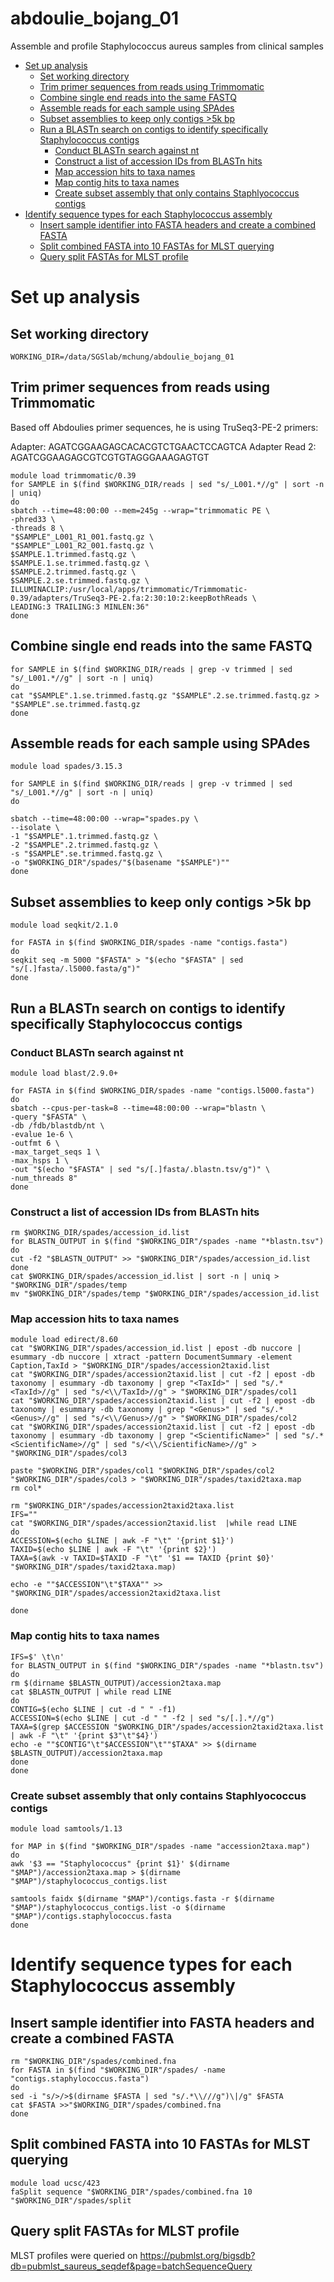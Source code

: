 # abdoulie_bojang_01
Assemble and profile Staphylococcus aureus samples from clinical samples

<!-- MarkdownTOC autolink="true" levels="1,2,3" -->

- [Set up analysis](#set-up-analysis)
	- [Set working directory](#set-working-directory)
	- [Trim primer sequences from reads using Trimmomatic](#trim-primer-sequences-from-reads-using-trimmomatic)
	- [Combine single end reads into the same FASTQ](#combine-single-end-reads-into-the-same-fastq)
	- [Assemble reads for each sample using SPAdes](#assemble-reads-for-each-sample-using-spades)
	- [Subset assemblies to keep only contigs >5k bp](#subset-assemblies-to-keep-only-contigs-5k-bp)
	- [Run a BLASTn search on contigs to identify specifically Staphylococcus contigs](#run-a-blastn-search-on-contigs-to-identify-specifically-staphylococcus-contigs)
		- [Conduct BLASTn search against nt](#conduct-blastn-search-against-nt)
		- [Construct a list of accession IDs from BLASTn hits](#construct-a-list-of-accession-ids-from-blastn-hits)
		- [Map accession hits to taxa names](#map-accession-hits-to-taxa-names)
		- [Map contig hits to taxa names](#map-contig-hits-to-taxa-names)
		- [Create subset assembly that only contains Staphlyococcus contigs](#create-subset-assembly-that-only-contains-staphlyococcus-contigs)
- [Identify sequence types for each Staphylococcus assembly](#identify-sequence-types-for-each-staphylococcus-assembly)
	- [Insert sample identifier into FASTA headers and create a combined FASTA](#insert-sample-identifier-into-fasta-headers-and-create-a-combined-fasta)
	- [Split combined FASTA into 10 FASTAs for MLST querying](#split-combined-fasta-into-10-fastas-for-mlst-querying)
	- [Query split FASTAs for MLST profile](#query-split-fastas-for-mlst-profile)

<!-- /MarkdownTOC -->


# Set up analysis

## Set working directory

```{bash, eval = F}
WORKING_DIR=/data/SGSlab/mchung/abdoulie_bojang_01
```

## Trim primer sequences from reads using Trimmomatic

Based off Abdoulies primer sequences, he is using TruSeq3-PE-2 primers:

Adapter: AGATCGGAAGAGCACACGTCTGAACTCCAGTCA
Adapter Read 2: AGATCGGAAGAGCGTCGTGTAGGGAAAGAGTGT

```{bash, eval = F}
module load trimmomatic/0.39
for SAMPLE in $(find $WORKING_DIR/reads | sed "s/_L001.*//g" | sort -n | uniq)
do
sbatch --time=48:00:00 --mem=245g --wrap="trimmomatic PE \
-phred33 \
-threads 8 \
"$SAMPLE"_L001_R1_001.fastq.gz \
"$SAMPLE"_L001_R2_001.fastq.gz \
$SAMPLE.1.trimmed.fastq.gz \
$SAMPLE.1.se.trimmed.fastq.gz \
$SAMPLE.2.trimmed.fastq.gz \
$SAMPLE.2.se.trimmed.fastq.gz \
ILLUMINACLIP:/usr/local/apps/trimmomatic/Trimmomatic-0.39/adapters/TruSeq3-PE-2.fa:2:30:10:2:keepBothReads \
LEADING:3 TRAILING:3 MINLEN:36"
done
```

## Combine single end reads into the same FASTQ

```{bash, eval = F}
for SAMPLE in $(find $WORKING_DIR/reads | grep -v trimmed | sed "s/_L001.*//g" | sort -n | uniq)
do
cat "$SAMPLE".1.se.trimmed.fastq.gz "$SAMPLE".2.se.trimmed.fastq.gz > "$SAMPLE".se.trimmed.fastq.gz
done
```

## Assemble reads for each sample using SPAdes

```{bash, eval = F}
module load spades/3.15.3

for SAMPLE in $(find $WORKING_DIR/reads | grep -v trimmed | sed "s/_L001.*//g" | sort -n | uniq)
do

sbatch --time=48:00:00 --wrap="spades.py \
--isolate \
-1 "$SAMPLE".1.trimmed.fastq.gz \
-2 "$SAMPLE".2.trimmed.fastq.gz \
-s "$SAMPLE".se.trimmed.fastq.gz \
-o "$WORKING_DIR"/spades/"$(basename "$SAMPLE")""
done
```

## Subset assemblies to keep only contigs >5k bp

```{bash, eval = F}
module load seqkit/2.1.0

for FASTA in $(find $WORKING_DIR/spades -name "contigs.fasta")
do
seqkit seq -m 5000 "$FASTA" > "$(echo "$FASTA" | sed "s/[.]fasta/.l5000.fasta/g")"
done
```

## Run a BLASTn search on contigs to identify specifically Staphylococcus contigs

### Conduct BLASTn search against nt
```{bash, eval = F}
module load blast/2.9.0+

for FASTA in $(find $WORKING_DIR/spades -name "contigs.l5000.fasta")
do
sbatch --cpus-per-task=8 --time=48:00:00 --wrap="blastn \
-query "$FASTA" \
-db /fdb/blastdb/nt \
-evalue 1e-6 \
-outfmt 6 \
-max_target_seqs 1 \
-max_hsps 1 \
-out "$(echo "$FASTA" | sed "s/[.]fasta/.blastn.tsv/g")" \
-num_threads 8"
done
 ```

### Construct a list of accession IDs from BLASTn hits
```{bash, eval = F}
rm $WORKING_DIR/spades/accession_id.list
for BLASTN_OUTPUT in $(find "$WORKING_DIR"/spades -name "*blastn.tsv")
do
cut -f2 "$BLASTN_OUTPUT" >> "$WORKING_DIR"/spades/accession_id.list
done
cat $WORKING_DIR/spades/accession_id.list | sort -n | uniq > "$WORKING_DIR"/spades/temp
mv "$WORKING_DIR"/spades/temp "$WORKING_DIR"/spades/accession_id.list
```

### Map accession hits to taxa names

```{bash, eval = F}
module load edirect/8.60
cat "$WORKING_DIR"/spades/accession_id.list | epost -db nuccore | esummary -db nuccore | xtract -pattern DocumentSummary -element Caption,TaxId > "$WORKING_DIR"/spades/accession2taxid.list
cat "$WORKING_DIR"/spades/accession2taxid.list | cut -f2 | epost -db taxonomy | esummary -db taxonomy | grep "<TaxId>" | sed "s/.*<TaxId>//g" | sed "s/<\\/TaxId>//g" > "$WORKING_DIR"/spades/col1
cat "$WORKING_DIR"/spades/accession2taxid.list | cut -f2 | epost -db taxonomy | esummary -db taxonomy | grep "<Genus>" | sed "s/.*<Genus>//g" | sed "s/<\\/Genus>//g" > "$WORKING_DIR"/spades/col2
cat "$WORKING_DIR"/spades/accession2taxid.list | cut -f2 | epost -db taxonomy | esummary -db taxonomy | grep "<ScientificName>" | sed "s/.*<ScientificName>//g" | sed "s/<\\/ScientificName>//g" > "$WORKING_DIR"/spades/col3

paste "$WORKING_DIR"/spades/col1 "$WORKING_DIR"/spades/col2 "$WORKING_DIR"/spades/col3 > "$WORKING_DIR"/spades/taxid2taxa.map
rm col*

rm "$WORKING_DIR"/spades/accession2taxid2taxa.list
IFS=""
cat "$WORKING_DIR"/spades/accession2taxid.list  |while read LINE
do
ACCESSION=$(echo $LINE | awk -F "\t" '{print $1}')
TAXID=$(echo $LINE | awk -F "\t" '{print $2}')
TAXA=$(awk -v TAXID=$TAXID -F "\t" '$1 == TAXID {print $0}' "$WORKING_DIR"/spades/taxid2taxa.map)

echo -e ""$ACCESSION"\t"$TAXA"" >> "$WORKING_DIR"/spades/accession2taxid2taxa.list

done
```

### Map contig hits to taxa names

```{bash, eval = F}
IFS=$' \t\n'
for BLASTN_OUTPUT in $(find "$WORKING_DIR"/spades -name "*blastn.tsv")
do
rm $(dirname $BLASTN_OUTPUT)/accession2taxa.map
cat $BLASTN_OUTPUT | while read LINE
do
CONTIG=$(echo $LINE | cut -d " " -f1)
ACCESSION=$(echo $LINE | cut -d " " -f2 | sed "s/[.].*//g")
TAXA=$(grep $ACCESSION "$WORKING_DIR"/spades/accession2taxid2taxa.list | awk -F "\t" '{print $3"\t"$4}')
echo -e ""$CONTIG"\t"$ACCESSION"\t""$TAXA" >> $(dirname $BLASTN_OUTPUT)/accession2taxa.map
done
done
```

### Create subset assembly that only contains Staphlyococcus contigs

```{bash, eval = F}
module load samtools/1.13

for MAP in $(find "$WORKING_DIR"/spades -name "accession2taxa.map")
do
awk '$3 == "Staphylococcus" {print $1}' $(dirname "$MAP")/accession2taxa.map > $(dirname "$MAP")/staphylococcus_contigs.list

samtools faidx $(dirname "$MAP")/contigs.fasta -r $(dirname "$MAP")/staphylococcus_contigs.list -o $(dirname "$MAP")/contigs.staphylococcus.fasta
done
```

# Identify sequence types for each Staphylococcus assembly

## Insert sample identifier into FASTA headers and create a combined FASTA 
```{bash, eval = F}
rm "$WORKING_DIR"/spades/combined.fna
for FASTA in $(find "$WORKING_DIR"/spades/ -name "contigs.staphylococcus.fasta")
do
sed -i "s/>/>$(dirname $FASTA | sed "s/.*\\///g")\|/g" $FASTA
cat $FASTA >>"$WORKING_DIR"/spades/combined.fna
done
```

## Split combined FASTA into 10 FASTAs for MLST querying

```{bash, eval = F}
module load ucsc/423
faSplit sequence "$WORKING_DIR"/spades/combined.fna 10 "$WORKING_DIR"/spades/split
```

## Query split FASTAs for MLST profile

MLST profiles were queried on https://pubmlst.org/bigsdb?db=pubmlst_saureus_seqdef&page=batchSequenceQuery
